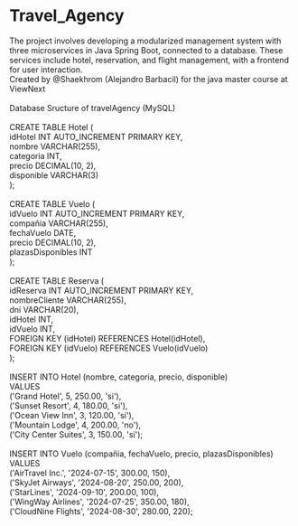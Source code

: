 # Travel_Agency
The project involves developing a modularized management system with three microservices in Java Spring Boot, connected to a database. These services include hotel, reservation, and flight management, with a frontend for user interaction.
<br>Created by @Shaekhrom (Alejandro Barbacil) for the java master course at ViewNext<br> 
<br>Database Sructure of travelAgency (MySQL)<br>
<br>CREATE TABLE Hotel (
<br> idHotel INT AUTO_INCREMENT PRIMARY KEY,
<br>     nombre VARCHAR(255),
<br>     categoria INT,
<br>     precio DECIMAL(10, 2),
<br>     disponible VARCHAR(3)
<br>);
<br> 
<br> CREATE TABLE Vuelo (
<br>     idVuelo INT AUTO_INCREMENT PRIMARY KEY,
<br>     compañia VARCHAR(255),
<br>     fechaVuelo DATE,
<br>     precio DECIMAL(10, 2),
<br>     plazasDisponibles INT
<br> );
<br> 
<br> CREATE TABLE Reserva (
<br>     idReserva INT AUTO_INCREMENT PRIMARY KEY,
<br>     nombreCliente VARCHAR(255),
<br>     dni VARCHAR(20),
<br>     idHotel INT,
<br>     idVuelo INT,
<br>     FOREIGN KEY (idHotel) REFERENCES Hotel(idHotel),
<br>     FOREIGN KEY (idVuelo) REFERENCES Vuelo(idVuelo)
<br> );
<br>
<br>INSERT INTO Hotel (nombre, categoria, precio, disponible)
<br>VALUES 
<br>('Grand Hotel', 5, 250.00, 'si'),
<br>('Sunset Resort', 4, 180.00, 'si'),
<br>('Ocean View Inn', 3, 120.00, 'si'),
<br>('Mountain Lodge', 4, 200.00, 'no'),
<br>('City Center Suites', 3, 150.00, 'si');
<br>
<br>INSERT INTO Vuelo (compañia, fechaVuelo, precio, plazasDisponibles)
<br>VALUES 
<br>('AirTravel Inc.', '2024-07-15', 300.00, 150),
<br>('SkyJet Airways', '2024-08-20', 250.00, 200),
<br>('StarLines', '2024-09-10', 200.00, 100),
<br>('WingWay Airlines', '2024-07-25', 350.00, 180),
<br>('CloudNine Flights', '2024-08-30', 280.00, 220);
